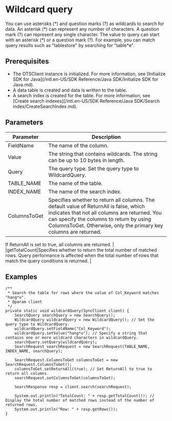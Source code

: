 # Wildcard query

You can use asterisks \(\*\) and question marks \(?\) as wildcards to search for data. An asterisk \(\*\) can represent any number of characters. A question mark \(?\) can represent any single character. The value to query can start with an asterisk \(\*\) or a question mark \(?\). For example, you can match query results such as "tablestore" by searching for "table\*e".

## Prerequisites

-   The OTSClient instance is initialized. For more information, see [Initialize SDK for Java](/intl.en-US/SDK Reference/Java SDK/Initialize SDK for Java.md).
-   A data table is created and data is written to the table.
-   A search index is created for the table. For more information, see [Create search indexes](/intl.en-US/SDK Reference/Java SDK/Search index/CreateSearchIndex.md).

## Parameters

|Parameter|Description|
|---------|-----------|
|FieldName|The name of the column.|
|Value|The string that contains wildcards. The string can be up to 10 bytes in length.|
|Query|The query type. Set the query type to WildcardQuery.|
|TABLE\_NAME|The name of the table.|
|INDEX\_NAME|The name of the search index.|
|ColumnsToGet|Specifies whether to return all columns. The default value of ReturnAll is false, which indicates that not all columns are returned. You can specify the columns to return by using ColumnsToGet. Otherwise, only the primary key columns are returned.

If ReturnAll is set to true, all columns are returned. |
|getTotalCount|Specifies whether to return the total number of matched rows. Query performance is affected when the total number of rows that match the query conditions is returned. |

## Examples

```
/**
 * Search the table for rows where the value of Col_Keyword matches "hang*u".
 * @param client
 */
private static void wildcardQuery(SyncClient client) {
    SearchQuery searchQuery = new SearchQuery();
    WildcardQuery wildcardQuery = new WildcardQuery(); // Set the query type to WildcardQuery.
    wildcardQuery.setFieldName("Col_Keyword");
    wildcardQuery.setValue("hang*u"); // Specify a string that contains one or more wildcard characters in wildcardQuery.
    searchQuery.setQuery(wildcardQuery);
    SearchRequest searchRequest = new SearchRequest(TABLE_NAME, INDEX_NAME, searchQuery);

    SearchRequest.ColumnsToGet columnsToGet = new SearchRequest.ColumnsToGet();
    columnsToGet.setReturnAll(true); // Set ReturnAll to true to return all columns.
    searchRequest.setColumnsToGet(columnsToGet);

    SearchResponse resp = client.search(searchRequest);

    System.out.println("TotalCount: " + resp.getTotalCount()); // Display the total number of matched rows instead of the number of returned rows.
    System.out.println("Row: " + resp.getRows());
}
```

